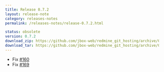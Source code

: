 ```yaml
---
title: Release 0.7.2
layout: release-note
category: releases-notes
permalink: /releases-notes/release-0.7.2.html

status: obsolete
version: 0.7.2
download_zip: https://github.com/jbox-web/redmine_git_hosting/archive/0.7.2.zip
download_tar: https://github.com/jbox-web/redmine_git_hosting/archive/0.7.2.tar.gz
---
```


* Fix [#160](https://github.com/jbox-web/redmine_git_hosting/issues/160)
* Fix [#169](https://github.com/jbox-web/redmine_git_hosting/issues/169)
